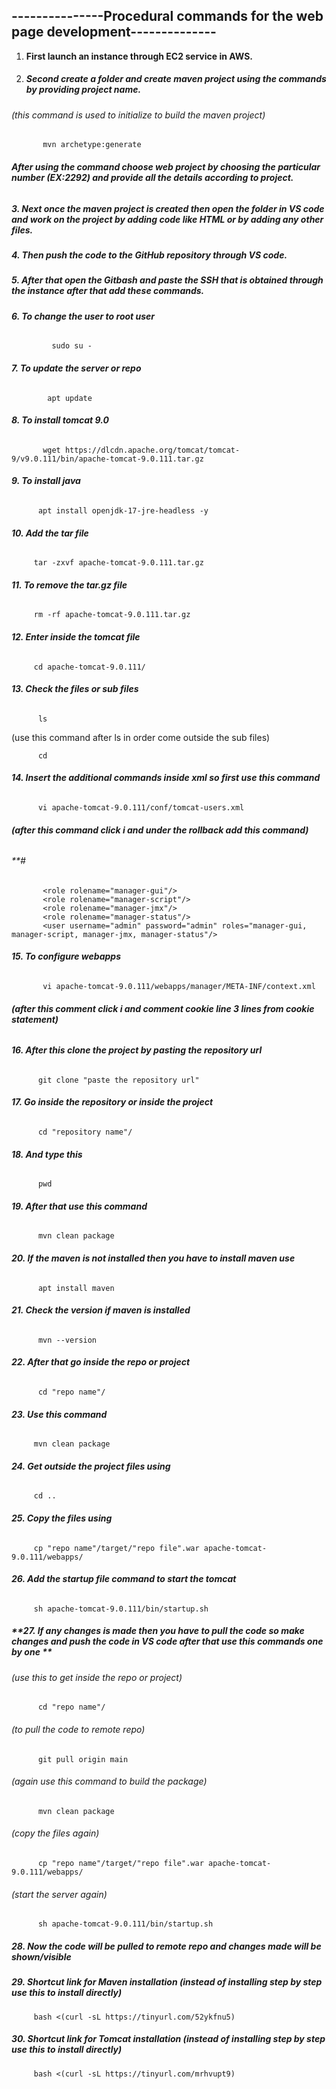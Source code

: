 ## **---------------Procedural commands for the web page development--------------**






1. **First launch an instance through EC2 service in AWS.**

   
2. ##### **Second create a folder and create maven project using the commands by providing project name.**

######    (this command is used to initialize to build the maven project)
           mvn archetype:generate                               

 ###### **After using the command choose web project by choosing the particular number (EX:2292) and provide all the details according to project.**





##### **3. Next once the maven project is created then open the folder in VS code and work on the project by adding code like HTML or by adding any other files.**

##### 

##### **4. Then push the code to the GitHub repository through VS code.**

##### 

##### **5. After that open the Gitbash and paste the SSH that is obtained through the instance after that add these commands.**

##### 

##### **6. To change the user to root user**

###### 
             sudo su -



##### **7. To update the server or repo**

###### 
            apt update



##### **8. To install tomcat 9.0**

###### 
           wget https://dlcdn.apache.org/tomcat/tomcat-9/v9.0.111/bin/apache-tomcat-9.0.111.tar.gz



##### **9. To install java**

###### 
          apt install openjdk-17-jre-headless -y



##### **10. Add the tar file**

###### 
         tar -zxvf apache-tomcat-9.0.111.tar.gz



##### **11. To remove the tar.gz file**

###### 
         rm -rf apache-tomcat-9.0.111.tar.gz



##### **12. Enter inside the tomcat file**

###### 
         cd apache-tomcat-9.0.111/



##### **13. Check the files or sub files**
######   
          ls
          
(use this command after ls in order come outside the sub files)

          cd    



##### **14. Insert the additional commands inside xml so first use this command**

###### 
          vi apache-tomcat-9.0.111/conf/tomcat-users.xml

###### **(after this command click i and under the rollback add this command)**

###### **#
           <role rolename="manager-gui"/>
           <role rolename="manager-script"/>
           <role rolename="manager-jmx"/>
           <role rolename="manager-status"/>
           <user username="admin" password="admin" roles="manager-gui, manager-script, manager-jmx, manager-status"/>


##### **15. To configure webapps** 

###### 
           vi apache-tomcat-9.0.111/webapps/manager/META-INF/context.xml

###### **(after this comment click i and comment cookie line 3 lines from cookie statement)**



##### **16. After this clone the project by pasting the repository url**

###### 
          git clone "paste the repository url"



##### **17. Go inside the repository or inside the project**

###### 
          cd "repository name"/



##### **18. And type this**

###### 
          pwd



##### **19. After that use this command**

###### 
          mvn clean package



##### **20. If the maven is not installed then you have to install maven use**

###### 
          apt install maven



##### **21. Check the version if maven is installed**

###### 
          mvn --version



##### **22. After that go inside the repo or project**

###### 
          cd "repo name"/



##### **23. Use this command**

###### 
         mvn clean package



##### **24. Get outside the project files using**

###### 
         cd ..



##### **25. Copy the files using**

###### 
         cp "repo name"/target/"repo file".war apache-tomcat-9.0.111/webapps/



##### **26. Add the startup file command to start the tomcat**

###### 
         sh apache-tomcat-9.0.111/bin/startup.sh



##### **27. If any changes is made then you have to pull the code so make changes and push the code in VS code after that use this commands one by one **

######    (use this to get inside the repo or project)

          cd "repo name"/    
          
######    (to pull the code to remote repo)

          git pull origin main                                                         

######    (again use this command to build the package)

          mvn clean package                                                            

######    (copy the files again)

          cp "repo name"/target/"repo file".war apache-tomcat-9.0.111/webapps/         

######     (start the server again)

          sh apache-tomcat-9.0.111/bin/startup.sh                                     



##### **28. Now the code will be pulled to remote repo and changes made will be shown/visible**

##### **29. Shortcut link for Maven installation (instead of installing step by step use this to install directly)**

         bash <(curl -sL https://tinyurl.com/52ykfnu5)

 ##### **30. Shortcut link for Tomcat installation (instead of installing step by step use this to install directly)**

         bash <(curl -sL https://tinyurl.com/mrhvupt9)



